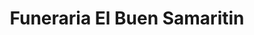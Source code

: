 ---
title: "Funeraria El Buen Samaritin"
url: /san-miguel/funeraria-el-buen-samaritin/
shop: directores de funerarias
---